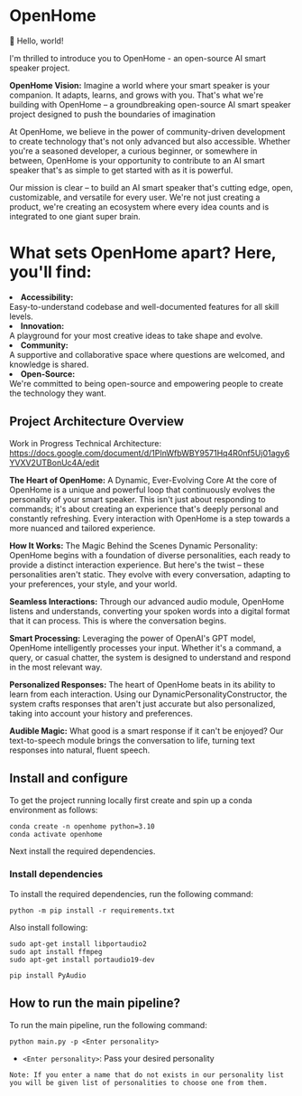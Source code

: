 # OpenHome

👋 Hello, world!

I'm thrilled to introduce you to OpenHome - an open-source AI smart speaker project.

<b>OpenHome Vision:</b> Imagine a world where your smart speaker is your companion. It adapts, learns, and grows with you. That's what we're building with OpenHome – a groundbreaking open-source AI smart speaker project designed to push the boundaries of imagination

At OpenHome, we believe in the power of community-driven development to create technology that's not only advanced but also accessible. Whether you're a seasoned developer, a curious beginner, or somewhere in between, OpenHome is your opportunity to contribute to an AI smart speaker that's as simple to get started with as it is powerful.

Our mission is clear – to build an AI smart speaker that's cutting edge, open, customizable, and versatile for every user. We're not just creating a product, we're creating an ecosystem where every idea counts and is integrated to one giant super brain.

# What sets OpenHome apart? Here, you'll find:

<li><b>Accessibility:</b></li> Easy-to-understand codebase and well-documented features for all skill levels.
<li><b>Innovation:</b></li>  A playground for your most creative ideas to take shape and evolve.
<li><b>Community:</b></li>  A supportive and collaborative space where questions are welcomed, and knowledge is shared.
<li><b>Open-Source:</b></li>  We're committed to being open-source and empowering people to create the technology they want.


## Project Architecture Overview
Work in Progress Technical Architecture: https://docs.google.com/document/d/1PInWfbWBY9571Hq4R0nf5Uj01agy6YVXV2UTBonUc4A/edit

<b>The Heart of OpenHome:</b> A Dynamic, Ever-Evolving Core At the core of OpenHome is a unique and powerful loop that continuously evolves the personality of your smart speaker. This isn't just about responding to commands; it's about creating an experience that's deeply personal and constantly refreshing. Every interaction with OpenHome is a step towards a more nuanced and tailored experience.

<b>How It Works:</b> The Magic Behind the Scenes Dynamic Personality: OpenHome begins with a foundation of diverse personalities, each ready to provide a distinct interaction experience. But here's the twist – these personalities aren't static. They evolve with every conversation, adapting to your preferences, your style, and your world.

<b>Seamless Interactions:</b> Through our advanced audio module, OpenHome listens and understands, converting your spoken words into a digital format that it can process. This is where the conversation begins.

<b>Smart Processing:</b> Leveraging the power of OpenAI's GPT model, OpenHome intelligently processes your input. Whether it's a command, a query, or casual chatter, the system is designed to understand and respond in the most relevant way.

<b>Personalized Responses:</b> The heart of OpenHome beats in its ability to learn from each interaction. Using our DynamicPersonalityConstructor, the system crafts responses that aren't just accurate but also personalized, taking into account your history and preferences.

<b>Audible Magic:</b> What good is a smart response if it can't be enjoyed? Our text-to-speech module brings the conversation to life, turning text responses into natural, fluent speech.



## Install and configure

To get the project running locally first create and spin up a conda environment as follows:

```
conda create -n openhome python=3.10
conda activate openhome
```

Next install the required dependencies.

### Install dependencies

To install the required dependencies, run the following command:
```
python -m pip install -r requirements.txt 
```
Also install following:

```
sudo apt-get install libportaudio2
sudo apt install ffmpeg
sudo apt-get install portaudio19-dev
```
```
pip install PyAudio
```
## How to run the main pipeline?

To run the main pipeline, run the following command:

```
python main.py -p <Enter personality>
```

- `<Enter personality>`: Pass your desired personality

`Note: If you enter a name that do not exists in our personality list you will be given list of personalities to choose one from them.`
